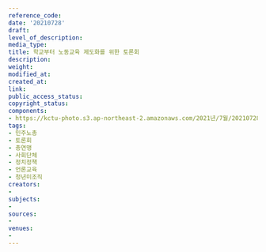 ```yaml
---
reference_code: 
date: '20210728'
draft: 
level_of_description: 
media_type: 
title: 학교부터 노동교육 제도화를 위한 토론회
description: 
weight: 
modified_at: 
created_at: 
link: 
public_access_status: 
copyright_status: 
components:
- https://kctu-photo.s3.ap-northeast-2.amazonaws.com/2021년/7월/20210728-학교부터+노동교육+제도화를+위한+토론회_민주노총_토론회_총연맹_사회단체_정치정책_언론교육_청년미조직/_1D20397.jpg
tags:
- 민주노총
- 토론회
- 총연맹
- 사회단체
- 정치정책
- 언론교육
- 청년미조직
creators:
- 
subjects:
- 
sources:
- 
venues:
- 
---
```

